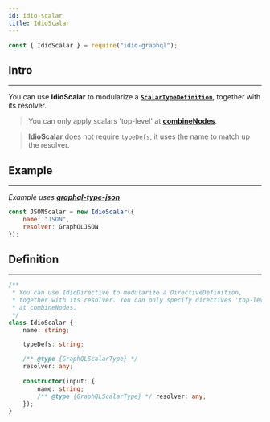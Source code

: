 ```yaml
---
id: idio-scalar
title: IdioScalar
---
```


```javascript 
const { IdioScalar } = require("idio-graphql");
```

## Intro

---

You can use **IdioScalar** to modularize a **[`ScalarTypeDefinition`](http://spec.graphql.org/June2018/#ScalarTypeDefinition)**, together with its resolver. 

> You can only apply scalars 'top-level' at **[combineNodes](combine-nodes)**.

> **IdioScalar** does not require `typeDefs`, it uses the name to match up the resolver.


## Example

---

_Example uses **[graphql-type-json](https://github.com/taion/graphql-type-json)**_.

```javascript
const JSONScalar = new IdioScalar({
    name: "JSON",
    resolver: GraphQLJSON
});
```

## Definition

---

```typescript
/**
 * You can use IdioDirective to modularize a DirectiveDefinition,
 * together with its resolver. You can only specify directives 'top-level'
 * at combineNodes.
 */
class IdioScalar {
    name: string;

    typeDefs: string;

    /** @type {GraphQLScalarType} */
    resolver: any;
    
    constructor(input: {
        name: string;
        /** @type {GraphQLScalarType} */ resolver: any;
    });
}
```